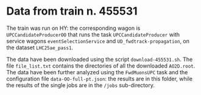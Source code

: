 # Data from train n. 455531
The train was run on HY: the corresponding wagon is `UPCCandidateProducerOO` that runs the task `UPCCandidateProducer` with service wagons `eventSelectionService` and `UD_fwdtrack-propagation`, on the dataset `LHC25ae_pass1`.

The data have been downloaded using the script `download-455531.sh`.
The file `file_list.txt` contains the directories of all the downloaded `AO2D.root`. The data have been further analyzed using the `FwdMuonsUPC` task and the configuration file `data-OO-full-pt.json`: the results are in this folder, while the results of the single jobs are in the `/jobs` sub-directory.